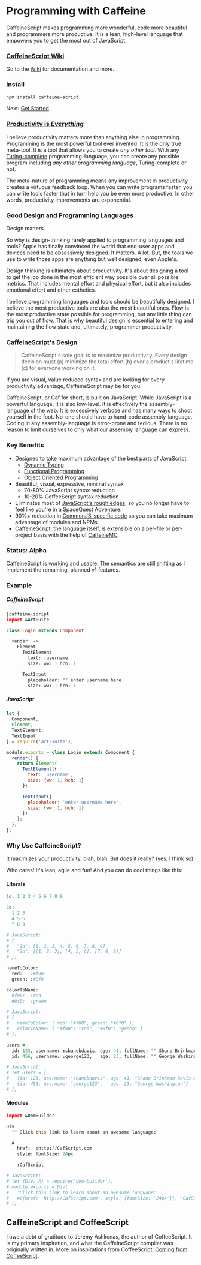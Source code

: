 # Programming with Caffeine

CaffeineScript makes programming more wonderful, code more beautiful and programmers more productive. It is a lean, high-level language that empowers you to get the most out of JavaScript.

### [CaffeineScript Wiki](https://github.com/shanebdavis/caffeine-script/wiki)

Go to the [Wiki](https://github.com/shanebdavis/caffeine-script/wiki) for documentation and more.

### Install

```bash
npm install caffeine-script
```

Next: [Get Started](https://github.com/shanebdavis/caffeine-script/wiki/Get-Started)

### [Productivity is *Everything*](https://github.com/shanebdavis/caffeine-script/wiki/Programmer-Productivity)

I believe productivity matters more than anything else in programming. Programming is the most powerful tool ever invented. It is the only true meta-tool. It is a tool that allows you to create *any other tool*. With any [Turing-complete](https://en.wikipedia.org/wiki/Turing_completeness) programming-language, you can create any possible program including *any other programming language*, Turing-complete or not. 

The meta-nature of programming means any improvement in productivity creates a virtuous feedback loop. When you can write programs faster, you can write tools faster that in turn help you be even more productive. In other words, productivity improvements are exponential. 

### [Good Design and Programming Languages](https://github.com/shanebdavis/caffeine-script/wiki/Good-Design-and-Programming-Languages)

Design matters. 

So why is design-thinking rarely applied to programming languages and tools? Apple has finally convinced the world that end-user apps and devices need to be obsessively designed. It matters. A lot. But, the tools we use to write those apps are anything but well designed, even Apple's.

Design thinking is ultimately about productivity. It's about designing a tool to get the job done in the most efficient way possible over all possible metrics. That includes mental effort and physical effort, but it also includes emotional effort and other esthetics.

I believe programming languages and tools should be beautifully designed. I believe the most productive tools are also the most beautiful ones. Flow is the most productive state possible for programming, but any little thing can trip you out of flow. That is why beautiful design is essential to entering and maintaining the flow state and, ultimately, programmer productivity.

### [CaffeineScript's Design](https://github.com/shanebdavis/caffeine-script/wiki/Design)

> CaffeineScript's sole goal is to maximize productivity. Every design decision must (a) minimize the total effort (b) over a product's lifetime (c) for everyone working on it.

If you are visual, value reduced syntax and are looking for every productivity advantage, CaffeineScript may be for you.

CaffeineScript, or Caf for short, is built on JavaScript. While JavaScript is a powerful language, it is also low-level. It is effectively the assembly-language of the web. It is excessively verbose and has many ways to shoot yourself in the foot. No-one should have to hand-code assembly-language. Coding in any assembly-language is error-prone and tedious. There is no reason to limit ourselves to only what our assembly language can express. 

### Key Benefits

* Designed to take maximum advantage of the best parts of JavaScript:
  * [Dynamic Typing]()
  * [Functional Programming]()
  * [Object Oriented Programming]()
* Beautiful, visual, expressive, minimal syntax
  * 70-80% JavaScript syntax reduction
  * 10-20% CoffeeScript syntax reduction
* Eliminates most of [JavaScript's rough edges](https://github.com/shanebdavis/caffeine-script/wiki/Coming-from-JavaScript), so you no longer have to feel like you're in a [SpaceQuest Adventure](https://www.youtube.com/watch?v=z2fmsXzXYA4).
* 90%+ reduction in [CommonJS-specific code](https://github.com/shanebdavis/caffeine-script/wiki/Modules-and-CommonJs) so you can take maximum advantage of modules and NPMs.
* CaffeineScript, the language itself, is extensible on a per-file or per-project basis with the help of [CaffeineMC](https://github.com/shanebdavis/caffeine-mc).

### Status: Alpha

CaffeineScript is working and usable. The semantics are still shifting as I implement the remaining, planned v1 features.

### Example
##### CaffeineScript

```coffeescript
|caffeine-script
import &ArtSuite

class Login extends Component

  render: ->
    Element
      TextElement
        text: :username
        size: ww: 1 hch: 1

      TextInput
        placeholder: "" enter username here
        size: ww: 1 hch: 1
```
##### JavaScript

```javascript
let {
  Component,
  Element,
  TextElement,
  TextInput
} = require('art-suite');

module.exports = class Login extends Component {
  render() {
    return Element(
      TextElement({
        text: 'username',
        size: {ww: 1, hch: 1}
      }),

      TextInput({
        placeholder: 'enter username here',
        size: {ww: 1, hch: 1}
      })
    );
  };
};
```

### Why Use CaffeineScript?

It maximizes your productivity, blah, blah. But does it really? (yes, I think so) 

Who cares! It's lean, agile and fun! And you can do cool things like this:

#### Literals
```coffeescript
1d: 1 2 3 4 5 6 7 8 9

2d:
  1 2 3
  4 5 6
  7 8 9

# JavaScript: 
# {
#   "1d": [1, 2, 3, 4, 5, 6, 7, 8, 9],
#   "2d": [[1, 2, 3], [4, 5, 6], [7, 8, 9]]
# };
```

```coffeescript
nameToColor: 
  red:   :#f00
  green: :#0f0

colorToName: 
  #f00:  :red
  #0f0:  :green

# JavaScript:
# {
#   nameToColor: { red: "#f00", green: "#0f0" },
#   colorToName: { "#f00": "red", "#0f0": "green" }
# };
```

```coffeescript
users = 
  id: 123, username: :shanebdavis, age: 41, fullName: "" Shane Brinkman-Davis Delamore
  id: 456, username: :george123,   age: 23, fullName: "" George Washington

# JavaScript:
# let users = [
#   {id: 123, username: "shanebdavis", age: 41, "Shane Brinkman-Davis Delamore"}, 
#   {id: 456, username: "george123",   age: 23, "George Washington"}
# ];
```

#### Modules
```coffeescript
import &DomBuilder

Div
  "" Click this link to learn about an awesome language:

  A
    href:  :http://CafScript.com
    style: fontSize: 24px

    :CafScript

# JavaScript:
# let {Div, A} = require('dom-builder');
# module.exports = Div(
#   'Click this link to learn about an awesome language: ',
#   A({href: 'http://CafScript.com', style: {fontSize: '24px'}}, 'CafScript')
# );
```

## CaffeineScript and CoffeeScript

I owe a debt of gratitude to Jeremy Ashkenas, the author of CoffeeScript. It is my primary inspiration, and what the CaffeineScript compiler was originally written in. More on inspirations from CoffeeScript: [Coming from CoffeeScript](https://github.com/shanebdavis/caffeine-script/wiki/Coming-from-CoffeeScript).